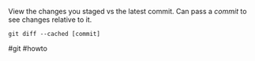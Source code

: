 View the changes you staged vs the latest commit. Can pass a _commit_ to see changes relative to it.

```
git diff --cached [commit]
```

#git #howto 